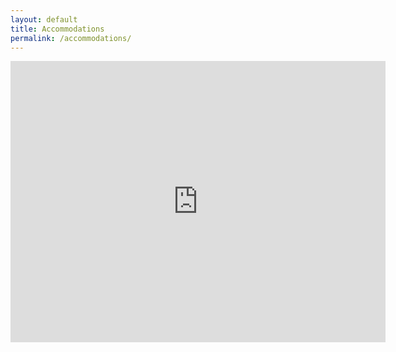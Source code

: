 ```yaml
---
layout: default
title: Accommodations
permalink: /accommodations/
---
```


<iframe
  width="600"
  height="450"
  frameborder="0" style="border:0" class="gmap"
  src="https://www.google.com/maps/embed/v1/search?key={{ site.google_api_key }}&q=accommodations+Vandalia+OH" allowfullscreen>
</iframe>
